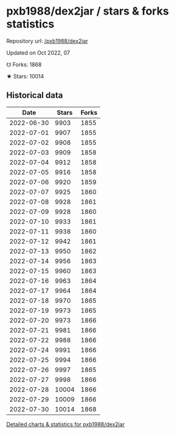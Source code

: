 # pxb1988/dex2jar / stars & forks statistics

Repository url: [/pxb1988/dex2jar](https://github.com/pxb1988/dex2jar)

Updated on Oct 2022, 07

☋ Forks: 1868

★ Stars: 10014

## Historical data
| Date | Stars | Forks |
|------|-------|-------|
| 2022-06-30 | 9903 | 1855 | 
| 2022-07-01 | 9907 | 1855 | 
| 2022-07-02 | 9908 | 1855 | 
| 2022-07-03 | 9909 | 1858 | 
| 2022-07-04 | 9912 | 1858 | 
| 2022-07-05 | 9916 | 1858 | 
| 2022-07-06 | 9920 | 1859 | 
| 2022-07-07 | 9925 | 1860 | 
| 2022-07-08 | 9928 | 1861 | 
| 2022-07-09 | 9928 | 1860 | 
| 2022-07-10 | 9933 | 1861 | 
| 2022-07-11 | 9938 | 1860 | 
| 2022-07-12 | 9942 | 1861 | 
| 2022-07-13 | 9950 | 1862 | 
| 2022-07-14 | 9956 | 1863 | 
| 2022-07-15 | 9960 | 1863 | 
| 2022-07-16 | 9963 | 1864 | 
| 2022-07-17 | 9964 | 1864 | 
| 2022-07-18 | 9970 | 1865 | 
| 2022-07-19 | 9973 | 1865 | 
| 2022-07-20 | 9973 | 1866 | 
| 2022-07-21 | 9981 | 1866 | 
| 2022-07-22 | 9988 | 1866 | 
| 2022-07-24 | 9991 | 1866 | 
| 2022-07-25 | 9994 | 1866 | 
| 2022-07-26 | 9997 | 1865 | 
| 2022-07-27 | 9998 | 1866 | 
| 2022-07-28 | 10004 | 1866 | 
| 2022-07-29 | 10009 | 1866 | 
| 2022-07-30 | 10014 | 1868 | 


[Detailed charts & statistics for pxb1988/dex2jar](https://reviewgithub.com/rep/pxb1988/dex2jar)
